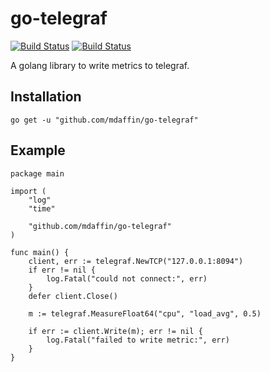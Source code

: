 # go-telegraf

[![Build Status](https://travis-ci.org/mdaffin/go-telegraf.svg?branch=master)](https://travis-ci.org/mdaffin/go-telegraf)
[![Build Status](https://godoc.org/github.com/mdaffin/go-telegraf?status.svg)](https://godoc.org/github.com/mdaffin/go-telegraf)

A golang library to write metrics to telegraf.

## Installation

```
go get -u "github.com/mdaffin/go-telegraf"
```

## Example

```
package main

import (
	"log"
	"time"

	"github.com/mdaffin/go-telegraf"
)

func main() {
	client, err := telegraf.NewTCP("127.0.0.1:8094")
	if err != nil {
		log.Fatal("could not connect:", err)
	}
	defer client.Close()

	m := telegraf.MeasureFloat64("cpu", "load_avg", 0.5)

	if err := client.Write(m); err != nil {
		log.Fatal("failed to write metric:", err)
	}
}
```
